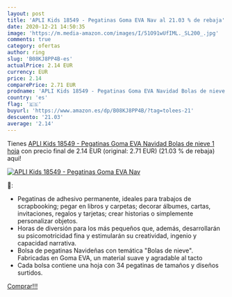 ```yaml
---
layout: post
title: 'APLI Kids 18549 - Pegatinas Goma EVA Nav al 21.03 % de rebaja'
date: 2020-12-21 14:50:35
image: 'https://m.media-amazon.com/images/I/51O91wUfIML._SL200_.jpg'
comments: true
category: ofertas
author: ring
slug: 'B08KJ8PP4B-es'
actualPrice: 2.14 EUR
currency: EUR
price: 2.14
comparePrice: 2.71 EUR
prodname: 'APLI Kids 18549 - Pegatinas Goma EVA Navidad Bolas de nieve 1 hoja'
country: 'es'
flag: '🇪🇸'
buyurl: 'https://www.amazon.es/dp/B08KJ8PP4B/?tag=tolees-21'
descuento: '21.03'
average: '2.14'
---
```


Tienes [APLI Kids 18549 - Pegatinas Goma EVA Navidad Bolas de nieve 1 hoja](https://www.amazon.es/dp/B08KJ8PP4B/?tag=tolees-21) con precio final de  2.14 EUR (original: 2.71 EUR) (21.03 %  de rebaja) aqui!

[![APLI Kids 18549 - Pegatinas Goma EVA Nav](https://m.media-amazon.com/images/I/51O91wUfIML._SL200_.jpg)](https://www.amazon.es/dp/B08KJ8PP4B/?tag=tolees-21)

🔎:

- Pegatinas de adhesivo permanente, ideales para trabajos de scrapbooking; pegar en libros y carpetas; decorar álbumes, cartas, invitaciones, regalos y tarjetas; crear historias o simplemente personalizar objetos.
- Horas de diversión para los más pequeños que, además, desarrollarán su psicomotricidad fina y estimularán su creatividad, ingenio y capacidad narrativa.
- Bolsa de pegatinas Navideñas con temática "Bolas de nieve". Fabricadas en Goma EVA, un material suave y agradable al tacto
- Cada bolsa contiene una hoja con 34 pegatinas de tamaños y diseños surtidos.

[Comprar!!!](https://www.amazon.es/dp/B08KJ8PP4B/?tag=tolees-21)
